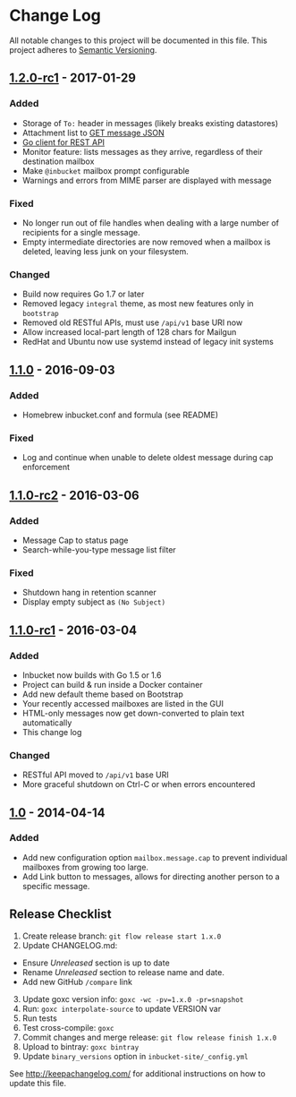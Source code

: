 Change Log
==========

All notable changes to this project will be documented in this file.
This project adheres to [Semantic Versioning](http://semver.org/).

[1.2.0-rc1] - 2017-01-29
------------------------

### Added
- Storage of `To:` header in messages (likely breaks existing datastores)
- Attachment list to [GET message
  JSON](https://github.com/jhillyerd/inbucket/wiki/REST-GET-message)
- [Go client for REST
  API](https://godoc.org/github.com/jhillyerd/inbucket/rest/client)
- Monitor feature: lists messages as they arrive, regardless of their
  destination mailbox
- Make `@inbucket` mailbox prompt configurable
- Warnings and errors from MIME parser are displayed with message

### Fixed
- No longer run out of file handles when dealing with a large number of
  recipients for a single message.
- Empty intermediate directories are now removed when a mailbox is deleted,
  leaving less junk on your filesystem.

### Changed
- Build now requires Go 1.7 or later
- Removed legacy `integral` theme, as most new features only in `bootstrap`
- Removed old RESTful APIs, must use `/api/v1` base URI now
- Allow increased local-part length of 128 chars for Mailgun
- RedHat and Ubuntu now use systemd instead of legacy init systems

[1.1.0] - 2016-09-03
--------------------

### Added
- Homebrew inbucket.conf and formula (see README)

### Fixed
- Log and continue when unable to delete oldest message during cap enforcement

[1.1.0-rc2] - 2016-03-06
------------------------

### Added
- Message Cap to status page
- Search-while-you-type message list filter

### Fixed
- Shutdown hang in retention scanner
- Display empty subject as `(No Subject)`

[1.1.0-rc1] - 2016-03-04
------------------------

### Added
- Inbucket now builds with Go 1.5 or 1.6
- Project can build & run inside a Docker container
- Add new default theme based on Bootstrap
- Your recently accessed mailboxes are listed in the GUI
- HTML-only messages now get down-converted to plain text automatically
- This change log

### Changed
- RESTful API moved to `/api/v1` base URI
- More graceful shutdown on Ctrl-C or when errors encountered

[1.0] - 2014-04-14
------------------

### Added
- Add new configuration option `mailbox.message.cap` to prevent individual
  mailboxes from growing too large.
- Add Link button to messages, allows for directing another person to a
  specific message.

[Unreleased]: https://github.com/jhillyerd/inbucket/compare/master...develop
[1.2.0-rc1]:  https://github.com/jhillyerd/inbucket/compare/1.1.0...1.2.0-rc1
[1.1.0]:      https://github.com/jhillyerd/inbucket/compare/1.1.0-rc2...1.1.0
[1.1.0-rc2]:  https://github.com/jhillyerd/inbucket/compare/1.1.0-rc1...1.1.0-rc2
[1.1.0-rc1]:  https://github.com/jhillyerd/inbucket/compare/1.0...1.1.0-rc1
[1.0]:        https://github.com/jhillyerd/inbucket/compare/1.0-rc1...1.0


Release Checklist
-----------------

1.  Create release branch: `git flow release start 1.x.0`
2.  Update CHANGELOG.md:
  - Ensure *Unreleased* section is up to date
  - Rename *Unreleased* section to release name and date.
  - Add new GitHub `/compare` link
3.  Update goxc version info: `goxc -wc -pv=1.x.0 -pr=snapshot`
4.  Run: `goxc interpolate-source` to update VERSION var
5.  Run tests
6.  Test cross-compile: `goxc`
7.  Commit changes and merge release: `git flow release finish 1.x.0`
8.  Upload to bintray: `goxc bintray`
9.  Update `binary_versions` option in `inbucket-site/_config.yml`

See http://keepachangelog.com/ for additional instructions on how to update this file.
